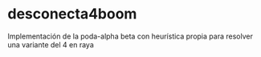 # desconecta4boom
Implementación de la poda-alpha beta con heurística propia para resolver una variante del 4 en raya
